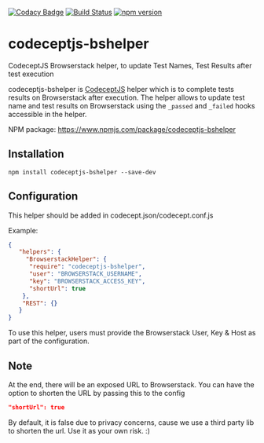 [![Codacy Badge](https://api.codacy.com/project/badge/Grade/b49908d417c34822a34b36555bcc5bc7)](https://www.codacy.com/manual/PeterNgTr/codeceptjs-bshelper?utm_source=github.com&amp;utm_medium=referral&amp;utm_content=PeterNgTr/codeceptjs-bshelper&amp;utm_campaign=Badge_Grade) [![Build Status](https://travis-ci.org/PeterNgTr/codeceptjs-bshelper.svg?branch=master)](https://travis-ci.org/PeterNgTr/codeceptjs-bshelper) [![npm version](https://badge.fury.io/js/codeceptjs-bshelper@2x.png)](https://badge.fury.io/js/codeceptjs-bshelper)

# codeceptjs-bshelper
CodeceptJS Browserstack helper, to update Test Names, Test Results after test execution 

codeceptjs-bshelper is [CodeceptJS](https://codecept.io/) helper which is to complete tests results on Browserstack after execution. The helper allows to update test name and
test results on Browserstack using the `_passed` and `_failed` hooks accessible in the helper.

NPM package: <https://www.npmjs.com/package/codeceptjs-bshelper>

## Installation
`npm install codeceptjs-bshelper --save-dev`

## Configuration

This helper should be added in codecept.json/codecept.conf.js

Example:

```json
{
   "helpers": {
     "BrowserstackHelper": {
      "require": "codeceptjs-bshelper",
      "user": "BROWSERSTACK_USERNAME",
      "key": "BROWSERSTACK_ACCESS_KEY",
      "shortUrl": true
    },
    "REST": {}
   }
}
```
To use this helper, users must provide the Browserstack User, Key & Host as part of the configuration.

## Note
At the end, there will be an exposed URL to Browserstack. You can have the option to shorten the URL by passing this to the config

```json
"shortUrl": true
```

By default, it is false due to privacy concerns, cause we use a third party lib to shorten the url. Use it as your own risk. :)